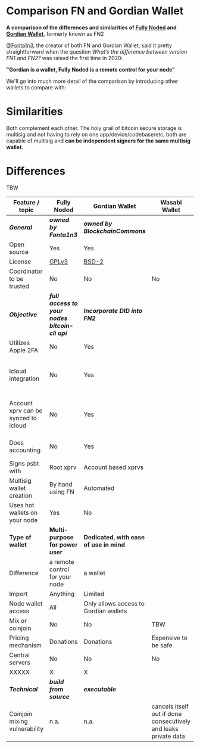 
# Comparison FN and Gordian Wallet

**A comparison of the differences and similarities of [Fully Noded](https://github.com/Fonta1n3/FullyNoded) and [Gordian Wallet](https://github.com/BlockchainCommons/GordianWallet-iOS)**, formerly known as FN2

[@Fonta1n3](https://github.com/Fonta1n3), the creator of both FN and Gordian Wallet, said it pretty straightforward when the question *What’s the difference between version FN1 and FN2?* was raised the first time in 2020: <br/>

**"Gordian is a wallet, Fully Noded is a remote control for your node"**

We'll go into much more detail of the comparison by introducing other wallets to compare with: <TBW>

# Similarities

Both complement each other. The holy grail of bitcoin secure storage is multisig and not having to rely on one app/device/codebase/etc, both are capable of multisig and **can be independent signers for the same multisig wallet**.

# Differences
TBW


| Feature / topic                  | Fully Noded                             | Gordian Wallet                       | Wasabi Wallet                           | Samourai Wallet                           | Implication   |
| ---------------------------------| ----------------------------------------| -------------------------------------| ----------------------------------------| ----------------------------------------| ----------------| 
| ***General***                        | ***owned by Fonta1n3***   | ***owned by BlockchainCommons***             |||                     |
| Open source               | Yes                                     | Yes                                      ||| free, donations welcome                                          |
| License                   | [GPLv3](https://github.com/Fonta1n3/FullyNoded/blob/master/LICENSE.md)                                         | [BSD-2](https://github.com/BlockchainCommons/GordianWallet-iOS/blob/master/LICENSE)                  |                                          |||
| Coordinator to be trusted               | No                                     | No        |No|Yes|TBW                                               |
| ***Objective***                        | ***full access to your nodes bitcoin-cli api***   | ***Incorporate DID into FN2***             ||| Decentralised Identity creation, Signing & Backup |
| Utilizes Apple 2FA               | No                                      | Yes                                  ||| TBW                                               |
| Icloud integration               | No                                      | Yes                                  ||| Icould for atrributes, DID Documents, Virtual Credentials?                      |
| Account xprv can be synced to icloud | No                                   | Yes                                   |||On FN its stored on the local keychain (secure enclave) only   |
| Does accounting                  | No                                      | Yes                                  ||| Users of Gordian are pseudonymous                     |
| Signs psbt with                  | Root xprv                               | Account based xprvs                  ||| TBW                                               |
| Multisig wallet creation         | By hand using FN                        | Automated                            ||| TBW                                               |
| Uses hot wallets on your node    | Yes                                     | No                                   ||| TBW                                               |
| **Type of wallet**               | **Multi-purpose for power user**        | **Dedicated, with ease of use in mind**  |||                                                   |
| Difference                       | a remote control for your node          | a wallet                             |||                                               |
| Import                           | Anything                                | Limited                              ||| TBW                                               |
| Node wallet access               | All                                     | Only allows access to Gordian wallets    ||| TBW                                               |
| Mix or coinjoin               | No                                     | No        | TBW                                           |||
| Pricing mechanism               | Donations                                     | Donations        |Expensive to be safe|| TBW                                               |
| Central servers               | No                                     | No        |No|Yes| TBW                                               |
| XXXXX               | X                                     | X        ||| TBW                                               |
| ***Technical***                        | ***build from source***   | ***executable***             |||
| Coinjoin mixing vulnerability  | n.a.|n.a.| cancels itself out if done consecutively and leaks private data| no such vulnerability present|